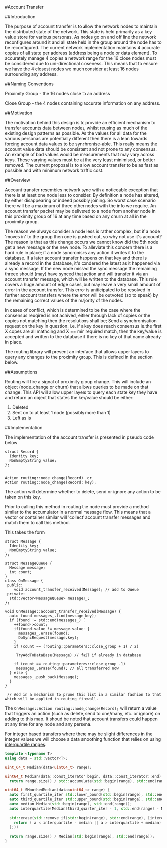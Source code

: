 #Account Transfer

##Introduction

The purpose of account transfer is to allow the network nodes to maintain the distributed state of the network. This state is held primarily as a key value store for various personas. As
nodes go on and off line the network reconfigures around it and all state held in the group around the node has to be reconfigured. The current network implementation maintains 4 accurate
copies of all state per address (address being a node or data element). To accurately manage 4 copies a network range for the 16 close nodes must be considered due to uni-directional
closeness. This means that to ensure we have the 4 closest nodes we much consider at least 16 nodes surrounding any address. 

##Naming Conventions

Proximity Group - the 16 nodes close to an address

Close Group - the 4 nodes containing accurate information on any address.


##Motivation

The motivation behind this design is to provide an efficient mechanism to transfer accounts data between nodes, whilst reusing as much of the existing design patterns as possible. As the values for all data for the various personas are potentially different then there is a lean towards forcing account data values to be synchronise-able. This really means the account value data should be consistent and not prone to any consensus. An example of bad values would be measurements that may vary across keys. These varying values must be at the very least minimised, or better removed. The current proposal is to allow account transfer to be as fast as possible and with minimum network traffic cost. 

##Overview

Account transfer resembles network sync with a noticeable exception that there is at least one node less to consider. By definition a node has altered, by either disappearing or indeed possibly joining. So worst case scenario there will be a maximum of three other nodes with the info we require. An account transfer packet may be delivered to a node from another node in this proximity group of 16 at any time based on any churn at all in the proximity group.

The reason we always consider a node less is rather complex, but if a node 'moves in' to the group then one is pushed out, so why not use it's account? The reason is that as this change occurs we cannot know did the 5th node get a new message or the new node. To alleviate this concern there is a hard rule in place; if a node syncronises any action it writes it to the database. If a later account transfer happens on that key and there is already a record in the database, it's condered the latest as it happened via a sync message. If the new node missed the sync message the remaining threee should (may) have synced that action and will transfer it via an account transfer message, which will be written to the database. This rule covers a huge amount of edge cases, but may leave a very small amount of error in the account transfer. This error is aniticipated to be resolved in further account transfers where the error will be outvoted (so to speak) by the remaining correct values of the majority of the nodes. 

In cases of conflict, which is determined to be the case where the consensus reuqired is not achived, either through lack of copies or the copies not matching then the resolutions shall be; Send a synchronisation request on the key in question. i.e. if a key does reach consensus ie.the first X copes are all mathcing and X == min required match, then the key/value is accepted and written to the database if there is no key of that name already in place. 

The routing library will present an interface that allows upper layers to query any changes to the proximity group. This is defined in the section below.

##Assumptions

Routing will fire a signal of proximity group change. This will include an object (node_change or churn) that allows queries to be made on that change. This API will allow upper layers to query each state key they have and return an object that states the key/value should be either:

1. Deleted
2. Sent on to at least 1 node (possibly more than 1)
3. Left as is

##Implementation

The implementation of the account transfer is presented in pseudo code below

```
struct Record {
  Identity key;
  NonEmptyString value;
};


Action routing::node_change(Record); or
Action routing::node_change(Record::key);
```

The action will determine whether to delete, send or ignore any action to be taken on this key. 

Prior to calling this method in routing the node must provide a method similar to the accumulator in a normal message flow. This means that a vector or container similar will 'collect' account transfer messages and match them to call this method. 

This takes the form
```
struct Message {
  Identity key;
  NonEmptyString value;
};

struct MessageQueue {
  Message message;
  int count;
}
class OnMessage {
 public:
    void account_transfer_received(Message); // add to Queue
 private:
  std::vector<MessageQueue> messages_;
};

void OnMessage::account_transfer_received(Message) {
  auto found messages_.find(message.key);
  if (found != std::end(messages_) {
    ++found->count;
    if(found.value != message.value) {
      messages_.erase(found);
      DoSyncRequest(message.key);
    }
    if (count == (routing::parameters::close_group + 1) / 2)

     TryAddToDataBase(Message) // fail if already in database
    
    if (count == routing::parameteres::close_group -1)
     messages_.erase(found); // all transferred now
  } else {
    messages_.push_back(Message);
  }
}
 
 // Add in a mechanism to prune this list in a similar fashion to that which will be applied in routing firewall.
```
The `OnMessage::Action routing::node_change(Record);` will return a value that triggers an action (such as delete, send to one/many, etc. or ignore) on adding to this map. It shoud be noted that account transfers could happen at any time for any node and any persona. 

For integer based transfers where there may be slight differences in the integer values we will choose a data smoothing function that relies on using [interquartile ranges](http://www.mathwords.com/i/interquartile_range.htm). 

```c++
template <typename T>
using data = std::vector<T>;

uint_64_t Median(data<uint64_t> range);

uint64_t Median(data::const_iterator begin, data::const_iterator::end)
  return range.size() / std::accumulate(std::begin(range), std::end(range))

uint64_t SMoothedMedian(data<uint64_t> range) {
  auto first_quartile_iter std::lower_bound(std::begin(range), std::end(range), Median(range));
  auto third_quartile_iter std::upper_bound(std::begin(range), std::end(range), Median(range));
  auto median Median(std::begin(range), std::end(range));
  auto interquartile(Median(third_quarter_iter - 1, std::end(range) - Median(std::begin(range) + 1, first_quartile_titer)) * 1.5);
  
  std::erase(std::remove_if(std::begin(range), std::end(range), [interquartile] (range::iterator& a) {
    return ( a < interquartile - median || a > interquartile + median)
  };))
  
  return range.size() / Median(std::begin(range), std::end(range));
}

```

